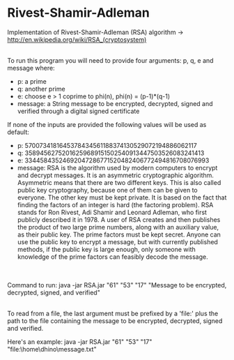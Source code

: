 # Rivest-Shamir-Adleman
Implementation of Rivest-Shamir-Adleman (RSA) algorithm -> http://en.wikipedia.org/wiki/RSA_(cryptosystem)

<br/>
To run this program you will need to provide four arguments: p, q, e and message where: <br/>
<ul>
<li> p: a prime </li>
<li> q: another prime </li>
<li> e: choose e > 1 coprime to phi(n), phi(n) = (p-1)*(q-1) </li>
<li> message: a String message to be encrypted, decrypted, signed and verified through a digital signed certificate </li>
</ul>

If none of the inputs are provided the following values will be used as default:
<ul>
<li> p: 5700734181645378434561188374130529072194886062117 </li>
<li> q: 35894562752016259689151502540913447503526083241413 </li>
<li> e: 33445843524692047286771520482406772494816708076993 </li>
<li> message: RSA is the algorithm used by modern computers to encrypt and decrypt messages. It is an asymmetric cryptographic algorithm. Asymmetric means that there are two different keys. This is also called public key cryptography, because one of them can be given to everyone. The other key must be kept private. It is based on the fact that finding the factors of an integer is hard (the factoring problem). RSA stands for Ron Rivest, Adi Shamir and Leonard Adleman, who first publicly described it in 1978. A user of RSA creates and then publishes the product of two large prime numbers, along with an auxiliary value, as their public key. The prime factors must be kept secret. Anyone can use the public key to encrypt a message, but with currently published methods, if the public key is large enough, only someone with knowledge of the prime factors can feasibly decode the message. </li>
</ul>

<br/><br/>
Command to run: java -jar RSA.jar "61" "53" "17" "Message to be encrypted, decrypted, signed, and verified"

<br/>
To read from a file, the last argument must be prefixed by a 'file:' plus the path to the file containing the message to be encrypted, decrypted, signed and verified.

Here's an example: java -jar RSA.jar "61" "53" "17" "file:\home\dhino\message.txt"
